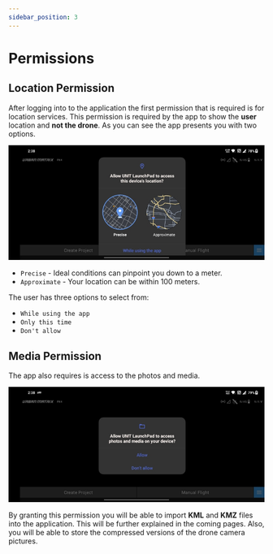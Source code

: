 ```yaml
---
sidebar_position: 3
---
```


# Permissions

## Location Permission

After logging into to the application the first permission that is required is for location services. This permission is
required by the app to show the **user** location and **not the drone**. As you can see the app presents you with two
options.

![Location Permission](img/permissions-location.jpg)

- `Precise` - Ideal conditions can pinpoint you down to a meter.
- `Approximate` - Your location can be within 100 meters.

The user has three options to select from:

- `While using the app`
- `Only this time`
- `Don't allow`

## Media Permission

The app also requires is access to the photos and media.

![Media Permission](./img/permissions-media.jpg)

By granting this permission you will be able to import **KML** and **KMZ** files into the application. This will be further
explained in the coming pages. Also, you will be able to store the compressed versions of the drone camera pictures.

